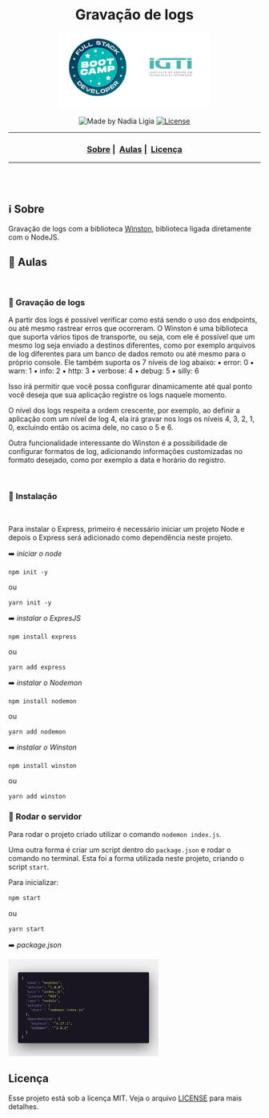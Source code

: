 <h1 align="center">Gravação de logs</h1>
<p align="center">
  <img src="../../assets/logo.jpeg" width="300" heigth="300">
</p>


<p align="center">
  <img alt="Made by Nadia Ligia" src="https://img.shields.io/badge/made%20by-Nadia%20Ligia-informational">
  
  <a href="license.md">
  <img alt="License" src="https://img.shields.io/badge/License-MIT-informational">
  </a>
</p>

___

<h3 align="center">
  <a href="#information_source-sobre">Sobre</a>&nbsp;|&nbsp;
  <a href="#book-especificações">Aulas</a>&nbsp;|&nbsp;
  <a href="#licença">Licença</a>
</h3>

___

<br>
<br>

## :information_source: Sobre

Gravação de logs com a biblioteca [Winston](https://www.npmjs.com/package/winston), biblioteca ligada diretamente com o NodeJS.


## :book: Aulas

<br>

### :pushpin: Gravação de logs

A partir dos logs é possível verificar como está sendo o uso dos endpoints, ou até mesmo rastrear erros que ocorreram. O Winston é uma biblioteca que suporta vários tipos de transporte, ou seja, com ele é possível que um mesmo log seja enviado a destinos diferentes, como por exemplo arquivos de log diferentes para um banco de dados remoto ou até mesmo para o próprio console. Ele também suporta os 7 níveis de log abaixo:
▪ error: 0
▪ warn: 1
▪ info: 2
▪ http: 3
▪ verbose: 4
▪ debug: 5
▪ silly: 6

Isso irá permitir que você possa configurar dinamicamente até qual ponto você deseja que sua aplicação registre os logs naquele momento.

O nível dos logs respeita a ordem crescente, por exemplo, ao definir a aplicação com um nível de log 4, ela irá gravar nos logs os níveis 4, 3, 2, 1, 0, excluindo então os acima dele, no caso o 5 e 6.

Outra funcionalidade interessante do Winston é a possibilidade de configurar formatos de log, adicionando informações customizadas no formato desejado, como por exemplo a data e horário do registro.

<br>

### :pushpin: Instalação

<br>

Para instalar o Express, primeiro é necessário iniciar um projeto Node e depois o Express será adicionado como dependência neste projeto.

:arrow_right: *iniciar o node*
```
npm init -y
```

ou

```
yarn init -y
```

:arrow_right: *instalar o ExpresJS*
```
npm install express
```

ou

```
yarn add express
```

:arrow_right: *instalar o Nodemon*
```
npm install nodemon
```

ou

```
yarn add nodemon
```

:arrow_right: *instalar o Winston*
```
npm install winston
```

ou

```
yarn add winston
```

### :pushpin: Rodar o servidor

Para rodar o projeto criado utilizar o comando `nodemon index.js`.

Uma outra forma é criar um script dentro do `package.json` e rodar o comando no terminal. Esta foi a forma utilizada neste projeto, criando o script `start`.

Para inicializar: 

```bash
npm start
```

ou

```bash
yarn start
```

:arrow_right: *package.json*

<img src="../assets/package-json.png" width="300" heigth="300">

<br>

## Licença 

Esse projeto está sob a licença MIT. Veja o arquivo [LICENSE](../../LICENSE) para mais detalhes.
